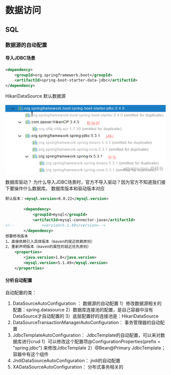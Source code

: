 # 数据访问

## SQL

### 数据源的自动配置

#### 导入JDBC场景

```xml
<dependency>
    <groupId>org.springframework.boot</groupId>
    <artifactId>spring-boot-starter-data-jdbc</artifactId>
</dependency>
```

HikariDataSource 默认数据源

![1686792054586](image/23-06-08-数据访问/1686792054586.png)

数据库驱动？
为什么导入JDBC场景时，官方不导入驱动？因为官方不知道我们接下要操作什么数据库。
数据库版本和驱动版本对应

```xml
默认版本：<mysql.version>8.0.22</mysql.version>

        <dependency>
            <groupId>mysql</groupId>
            <artifactId>mysql-connector-java</artifactId>
<!--            <version>5.1.49</version>-->
        </dependency>
想要修改版本
1、直接依赖引入具体版本（maven的就近依赖原则）
2、重新声明版本（maven的属性的就近优先原则）
    <properties>
        <java.version>1.8</java.version>
        <mysql.version>5.1.49</mysql.version>
    </properties>
```

#### 分析自动配置

自动配置的类：

1. DataSourceAutoConfiguration ： 数据源的自动配置
   1）修改数据源相关的配置：spring.datasource
   2）数据库连接池的配置，是自己容器中没有DataSource才自动配置的
   3）底层配置好的连接池是：HikariDataSource
2. DataSourceTransactionManagerAutoConfiguration： 事务管理器的自动配置
3. JdbcTemplateAutoConfiguration： JdbcTemplate的自动配置，可以来对数据库进行crud
   1）可以修改这个配置项@ConfigurationProperties(prefix = "spring.jdbc") 来修改JdbcTemplate
   2）@Bean@Primary    JdbcTemplate；容器中有这个组件
4. JndiDataSourceAutoConfiguration： jndi的自动配置
5. XADataSourceAutoConfiguration： 分布式事务相关的

